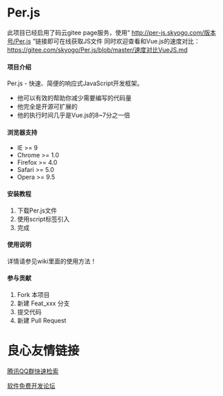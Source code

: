 # Per.js
此项目已经启用了码云gitee page服务，使用“ http://per-js.skyogo.com/版本号/Per.js ”链接即可在线获取JS文件 
同时欢迎查看和Vue.js的速度对比：https://gitee.com/skyogo/Per.js/blob/master/速度对比VueJS.md
#### 项目介绍
Per.js - 快速、简便的响应式JavaScript开发框架。

- 他可以有效的帮助你减少需要编写的代码量
- 他完全是开源可扩展的
- 他的执行时间几乎是Vue.js的8~7分之一倍

#### 浏览器支持
- IE >= 9
- Chrome >= 1.0
- Firefox >= 4.0
- Safari >= 5.0
- Opera >= 9.5

#### 安装教程

1. 下载Per.js文件
2. 使用script标签引入
3. 完成

#### 使用说明

详情请参见wiki里面的使用方法！

#### 参与贡献

1. Fork 本项目
2. 新建 Feat_xxx 分支
3. 提交代码
4. 新建 Pull Request

 # 良心友情链接

[腾讯QQ群快速检索](http://u.720life.cn/s/8cf73f7c)

[软件免费开发论坛](http://u.720life.cn/s/bbb01dc0)